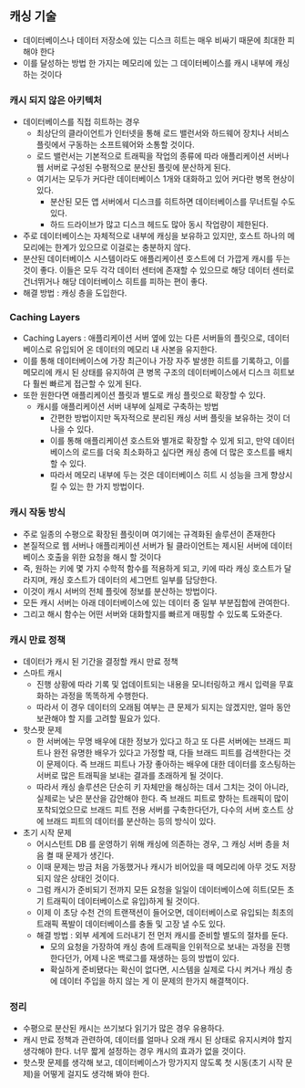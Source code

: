 ## 캐싱 기술

- 데이터베이스나 데이터 저장소에 있는 디스크 히트는 매우 비싸기 때문에 최대한 피해야 한다
- 이를 달성하는 방법 한 가지는 메모리에 있는 그 데이터베이스를 캐시 내부에 캐싱하는 것이다

### 캐시 되지 않은 아키텍처

- 데이터베이스를 직접 히트하는 경우
    - 최상단의 클라이언트가 인터넷을 통해 로드 밸런서와 하드웨어 장치나 서비스 플릿에서 구동하는 소프트웨어와 소통할 것이다.
    - 로드 밸런서는 기본적으로 트래픽을 작업의 종류에 따라 애플리케이션 서버나 웹 서버로 구성된 수평적으로 분산된 플릿에 분산하게 된다.
    - 여기서는 모두가 커다란 데이터베이스 1개와 대화하고 있어 커다란 병목 현상이 있다.
        - 분산된 모든 앱 서버에서 디스크를 히트하면 데이터베이스를 무너트릴 수도 있다.
        - 하드 드라이브가 많고 디스크 헤드도 많아 동시 작업량이 제한된다.
- 주로 데이터베이스는 자체적으로 내부에 캐싱을 보유하고 있지만, 호스트 하나의 메모리에는 한계가 있으므로 이걸로는 충분하지 않다.
- 분산된 데이터베이스 시스템이라도 애플리케이션 호스트에 더 가깝게 캐시를 두는 것이 좋다. 이들은 모두 각각 데이터 센터에 존재할 수 있으므로 해당 데이터 센터로 건너뛰거나 해당 데이터베이스 히트를 피하는 편이 좋다.
- 해결 방법 : 캐싱 층을 도입한다.

### Caching Layers

- Caching Layers : 애플리케이션 서버 옆에 있는 다른 서버들의 플릿으로, 데이터베이스로 유입되어 온 데이터의 메모리 내 사본을 유지한다.
- 이를 통해 데이터베이스에 가장 최근이나 가장 자주 발생한 히트를 기록하고, 이를 메모리에 캐시 된 상태를 유지하여 큰 병목 구조의 데이터베이스에서 디스크 히트보다 훨씬 빠르게 접근할 수 있게 된다.
- 또한 원한다면 애플리케이션 플릿과 별도로 캐싱 플릿으로 확장할 수 있다.
    - 캐시를 애플리케이션 서버 내부에 실제로 구축하는 방법
        - 간편한 방법이지만 독자적으로 분리된 캐싱 서버 플릿을 보유하는 것이 더 나을 수 있다.
        - 이를 통해 애플리케이션 호스트와 별개로 확장할 수 있게 되고, 만약 데이터베이스의 로드를 더욱 최소화하고 싶다면 캐싱 층에 더 많은 호스트를 배치할 수 있다.
        - 따라서 메모리 내부에 두는 것은 데이터베이스 히트 시 성능을 크게 향상시킬 수 있는 한 가지 방법이다.

### 캐시 작동 방식

- 주로 일종의 수평으로 확장된 플릿이며 여기에는 규격화된 솔루션이 존재한다
- 본질적으로 웹 서버나 애플리케이션 서버가 될 클라이언트는 제시된 서버에 데이터베이스 호출을 위한 요청을 해시 할 것이다
- 즉, 원하는 키에 몇 가지 수학적 함수를 적용하게 되고, 키에 따라 캐싱 호스트가 달라지며, 캐싱 호스트가 데이터의 세그먼트 일부를 담당한다.
- 이것이 캐시 서버의 전체 플릿에 정보를 분산하는 방법이다.
- 모든 캐시 서버는 아래 데이터베이스에 있는 데이터 중 일부 부분집합에 관여한다.
- 그리고 해시 함수는 어떤 서버와 대화할지를 빠르게 매핑할 수 있도록 도와준다.

### 캐시 만료 정책

- 데이터가 캐시 된 기간을 결정할 캐시 만료 정책
- 스마트 캐시
    - 진행 상황에 따라 기록 및 업데이트되는 내용을 모니터링하고 캐시 입력을 무효화하는 과정을 똑똑하게 수행한다.
    - 따라서 이 경우 데이터의 오래됨 여부는 큰 문제가 되지는 않겠지만, 얼마 동안 보관해야 할 지를 고려할 필요가 있다.
- 핫스팟 문제
    - 한 서버에는 무명 배우에 대한 정보가 있다고 하고 또 다른 서버에는 브래드 피트나 완전 유명한 배우가 있다고 가정할 때, 다들 브래드 피트를 검색한다는 것이 문제이다. 즉 브래드 피트나 가장 좋아하는 배우에 대한 데이터를 호스팅하는 서버로 많은 트래픽을 보내는 결과를 초래하게 될 것이다.
    - 따라서 캐싱 솔루션은 단순히 키 자체만을 해싱하는 데서 그치는 것이 아니라, 실제로는 낮은 분산을 감안해야 한다. 즉 브래드 피트로 향하는 트래픽이 많이 포착되었으므로 브래드 피트 전용 서버를 구축한다던가, 다수의 서버 호스트 상에 브래드 피트의 데이터를 분산하는 등의 방식이 있다.
- 초기 시작 문제
    - 어시스턴트 DB 를 운영하기 위해 캐싱에 의존하는 경우, 그 캐싱 서버 층을 처음 켤 때 문제가 생긴다.
    - 이때 문제는 방금 처음 가동했거나 캐시가 비어있을 때 메모리에 아무 것도 저장되지 않은 상태인 것이다.
    - 그럼 캐시가 준비되기 전까지 모든 요청을 일일이 데이터베이스에 히트(모든 초기 트래픽이 데이터베이스로 유입)하게 될 것이다.
    - 이제 이 초당 수천 건의 트랜잭션이 들어오면, 데이터베이스로 유입되는 최초의 트래픽 폭발이 데이터베이스를 충돌 및 고장 낼 수도 있다.
    - 해결 방법 : 외부 세계에 드러내기 전 먼저 캐시를 준비할 별도의 절차를 둔다.
        - 모의 요청을 가장하여 캐싱 층에 트래픽을 인위적으로 보내는 과정을 진행한다던가, 어제 나온 백로그를 재생하는 등의 방법이 있다.
        - 확실하게 준비됐다는 확신이 없다면, 시스템을 실제로 다시 켜거나 캐싱 층에 데이터 주입을 하지 않는 게 이 문제의 한가지 해결책이다.

### 정리

- 수평으로 분산된 캐시는 쓰기보다 읽기가 많은 경우 유용하다.
- 캐시 만료 정책과 관련하여, 데이터를 얼마나 오래 캐시 된 상태로 유지시켜야 할지 생각해야 한다. 너무 짧게 설정하는 경우 캐시의 효과가 없을 것이다.
- 핫스팟 문제를 생각해 보고, 데이터베이스가 망가지지 않도록 첫 시동(초기 시작 문제)을 어떻게 걸지도 생각해 봐야 한다.